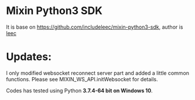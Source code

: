 # Mixin Python3 SDK
It is base on https://github.com/includeleec/mixin-python3-sdk, author is [leec](https://github.com/includeleec)

# Updates:
I only  modified websocket reconnect server part and added a little common functions.
Please see MIXIN_WS_API.initWebsocket for details.

Codes has tested using Python **3.7.4-64 bit on Windows 10**. 